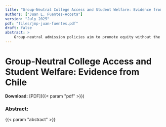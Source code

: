 ```yaml
---
title: "Group-Neutral College Access and Student Welfare: Evidence from Chile"
authors: ["Juan L. Fuentes-Acosta"]
version: "July 2025"
pdf: "files/jmp-juan-fuentes.pdf"
draft: false
abstract: >
    Group-neutral admission policies aim to promote equity without the political costs of affirmative action, yet their success depends on how disadvantaged students respond to them. I study the welfare effects of Chile’s Relative Ranking (RR) rule, which raises college admission scores for the top students at every high school. Using administrative data on the universe of applicants, I estimate a structural model of college choice where the policy alters students’ beliefs about admission, thereby changing the set of schools they consider. I find the policy increased average student welfare by 1.5%, concentrating gains among students from public and voucher schools while reducing welfare for students from private schools. Accounting for students’ behavioral response is important, as it amplifies the policy’s effect by a factor of five relative to the mechanical effect alone. Counterfactuals show that expanding the policy further enhances equity with only a minimal trade-off in the average test scores of admitted students.
---
```

# Group-Neutral College Access and Student Welfare: Evidence from Chile

**Download:** [PDF]({{< param "pdf" >}})

### Abstract:
{{< param "abstract" >}}
